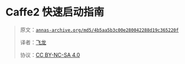 # Caffe2 快速启动指南

> 原文：[`annas-archive.org/md5/4b5aa5b3c00e280042288d19c365220f`](https://annas-archive.org/md5/4b5aa5b3c00e280042288d19c365220f)
> 
> 译者：[飞龙](https://github.com/wizardforcel)
> 
> 协议：[CC BY-NC-SA 4.0](http://creativecommons.org/licenses/by-nc-sa/4.0/)